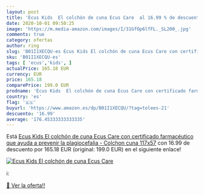 ```yaml
---
layout: post
title: 'Ecus Kids  El colchón de cuna Ecus Care  al 16.99 % de descuento'
date: 2020-10-01 09:50:25
image: 'https://m.media-amazon.com/images/I/31GfOp6lfFL._SL200_.jpg'
comments: true
category: ofertas
author: ring
slug: 'B01I1XECQU-es Ecus Kids El colchón de cuna Ecus Care con certificado...'
sku: 'B01I1XECQU-es'
tags: [ 'ecus','kids', ]
actualPrice: 165.18 EUR
currency: EUR
price: 165.18
comparePrice: 199.0 EUR
prodname: 'Ecus Kids  El colchón de cuna Ecus Care con certificado farmacéutico que ayuda a prevenir la plagiocefalia - Colchon cuna 117x57'
country: 'es'
flag: '🇪🇸'
buyurl: 'https://www.amazon.es/dp/B01I1XECQU/?tag=tolees-21'
descuento: '16.99'
average: '176.45333333333335'
---
```


Está [Ecus Kids  El colchón de cuna Ecus Care con certificado farmacéutico que ayuda a prevenir la plagiocefalia - Colchon cuna 117x57](https://www.amazon.es/dp/B01I1XECQU/?tag=tolees-21) con 16.99 de descuento por 165.18 EUR (original: 199.0 EUR) en el siguiente enlace!

[![Ecus Kids  El colchón de cuna Ecus Care ](https://m.media-amazon.com/images/I/31GfOp6lfFL._SL200_.jpg)](https://www.amazon.es/dp/B01I1XECQU/?tag=tolees-21)

ℹ️:


[🛒 Ver la oferta!!](https://www.amazon.es/dp/B01I1XECQU/?tag=tolees-21)

